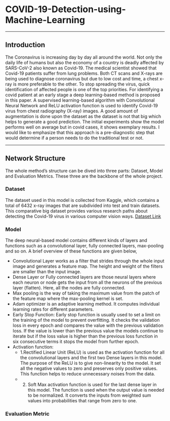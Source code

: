 # COVID-19-Detection-using-Machine-Learning

---

## Introduction

The Coronavirus is increasing day by day all around the world. Not only the daily life of humans but also the economy of a country is deadly affected by SARS-CoV-2 also known as Covid-19. The medical scientist showed that Covid-19 patients suffer from lung problems. Both CT scans and X-rays are being used to diagnose coronavirus but due to low cost and time, a chest x-ray is more preferable to the other. To stop spreading the virus, quick identification of affected people is one of the top priorities. For identifying a covid patient at an early stage a deep learning-based method is proposed in this paper. A supervised learning-based algorithm with Convolutional Neural Network and ReLU activation function is used to identify Covid-19 virus from chest radiography (X-ray) images. A good amount of augmentation is done upon the dataset as the dataset is not that big which helps to generate a good prediction. The initial experiments show the model performs well on average but in covid cases, it shows exemplary results. I would like to emphasize that this approach is a pre-diagnostic step that would determine if a person needs to do the traditional test or not.

---

## Network Structure

The whole method’s structure can be dived into three parts: Dataset, Model and Evaluation Metrics. These three are the backbone of the whole project.

### Dataset
The dataset used in this model is collected from Kaggle, which contains a total of 6432 x-ray images that are subdivided into test and train datasets. This comparative big dataset provides various research paths about detecting the Covid-19 virus in various computer vision ways.
[Dataset Link](https://www.kaggle.com/prashant268/chest-xray-covid19-pneumonia)

### Model
The deep neural-based model contains different kinds of layers and functions such as a convolutional layer, fully connected layers, max-pooling and so on. A brief overview of these functions are given below, 
+ Convolutional Layer works as a filter that strides through the whole input image and generates a feature map. The height and weight of the filters are smaller than the input image.
+ Dense Layer or Fully connected layers are those neural layers where each neuron or node gets the input from all the neurons of the previous layer (flatten). Here, all the nodes are fully connected.
+ Max pooling is the way of taking the maximum value from the patch of the feature map where the max-pooling kernel is set.
+ Adam optimizer is an adaptive learning method. It computes individual learning rates for different parameters.
+ Early Stop Function: Early stop function is usually used to set a limit on the training of the model to prevent overfitting. It checks the validation loss in every epoch and compares the value with the previous validation loss. If the value is lower than the previous value the models continue to iterate but if the loss value is higher than the previous loss function in six consecutive terms it stops the model from further epoch.
+ Activation function:
  + 1.Rectified Linear Unit (ReLU) is used as the activation function for all the convolutional layers and the first two Dense layers in this model.
The purpose of the ReLU is to give non-linearity to the model. It set all the negative values to zero and preserves only positive values. This function helps to reduce unnecessary noises from the data. 
  + 2. Soft Max activation function is used for the last dense layer in this model. The function is used when the output value is needed to be normalized. It converts the inputs from weighted sum values into probabilities that range from zero to one.

### Evaluation Metric
